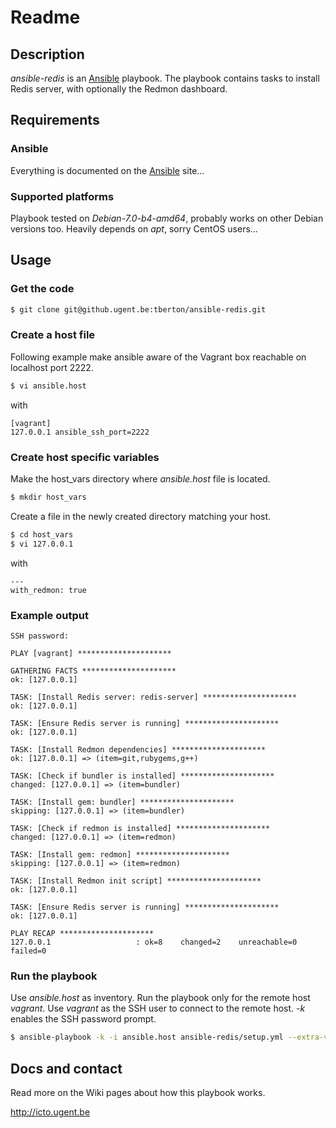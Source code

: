 # Readme

## Description

*ansible-redis* is an [Ansible](http://ansible.cc) playbook.
The playbook contains tasks to install Redis server, with optionally the Redmon dashboard.

## Requirements

### Ansible

Everything is documented on the [Ansible](http://ansible.cc/docs/gettingstarted.html) site...

### Supported platforms

Playbook tested on *Debian-7.0-b4-amd64*, probably works on other Debian versions too. Heavily depends on *apt*, sorry CentOS users...

## Usage

### Get the code

```bash
$ git clone git@github.ugent.be:tberton/ansible-redis.git
```

### Create a host file

Following example make ansible aware of the Vagrant box reachable on localhost port 2222.

```bash
$ vi ansible.host
```

with

```
[vagrant]
127.0.0.1 ansible_ssh_port=2222
```

### Create host specific variables

Make the host_vars directory where *ansible.host* file is located.

```bash
$ mkdir host_vars
```

Create a file in the newly created directory matching your host.

```bash
$ cd host_vars
$ vi 127.0.0.1
```

with

```
---
with_redmon: true
```

### Example output

```
SSH password: 

PLAY [vagrant] ********************* 

GATHERING FACTS ********************* 
ok: [127.0.0.1]

TASK: [Install Redis server: redis-server] ********************* 
ok: [127.0.0.1]

TASK: [Ensure Redis server is running] ********************* 
ok: [127.0.0.1]

TASK: [Install Redmon dependencies] ********************* 
ok: [127.0.0.1] => (item=git,rubygems,g++)

TASK: [Check if bundler is installed] ********************* 
changed: [127.0.0.1] => (item=bundler)

TASK: [Install gem: bundler] ********************* 
skipping: [127.0.0.1] => (item=bundler)

TASK: [Check if redmon is installed] ********************* 
changed: [127.0.0.1] => (item=redmon)

TASK: [Install gem: redmon] ********************* 
skipping: [127.0.0.1] => (item=redmon)

TASK: [Install Redmon init script] ********************* 
ok: [127.0.0.1]

TASK: [Ensure Redis server is running] ********************* 
ok: [127.0.0.1]

PLAY RECAP ********************* 
127.0.0.1                   : ok=8    changed=2    unreachable=0    failed=0    
```

### Run the playbook

Use *ansible.host* as inventory. Run the playbook only for the remote host *vagrant*. Use *vagrant* as the SSH user to connect to the remote host. *-k* enables the SSH password prompt.

```bash
$ ansible-playbook -k -i ansible.host ansible-redis/setup.yml --extra-vars="hosts=vagrant user=vagrant"
```

## Docs and contact

Read more on the Wiki pages about how this playbook works.

http://icto.ugent.be
